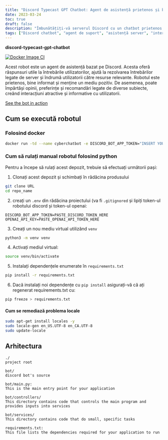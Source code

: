 ```yaml
---
title: "Discord Typecast GPT Chatbot: Agent de asistență prietenos și bine informat bazat pe Discord"
date: 2023-03-24
toc: true
draft: false
description: "Îmbunătățiți-vă serverul Discord cu un chatbot prietenos și bine informat care oferă răspunsuri utile, vă ajută cu întrebări legate de server și creează interacțiuni captivante."
tags: ["Discord chatbot", "agent de suport", "asistență server", "interogări ale utilizatorului", "resurse relevante", "mediu pozitiv", "opinii", "preferințe", "recomandări", "interacțiuni captivante", "bot prietenos", "bot cunoscător", "Bot bazat pe Discord", "asistent virtual", "suport automatizat", "conversație bot", "răspunsuri informaționale", "bot ingenios", "chatbot interactiv", "gestionarea serverului", "asistență pentru utilizatori", "Robot cu AI", "discord.io", "chatbot în acțiune", "docker", "python", "implementarea botului", "mediu virtual", "arhitectura bot", "controlere bot", "servicii bot"]
---
```


**discord-typecast-gpt-chatbot**

[![Docker Image CI](https://github.com/CyberSentinels/discord-typecast-gpt-chatbot/actions/workflows/docker-image.yml/badge.svg)](https://github.com/CyberSentinels/discord-typecast-gpt-chatbot/actions/workflows/docker-image.yml)

Acest robot este un agent de asistență bazat pe Discord. Acesta oferă răspunsuri utile la întrebările utilizatorilor, ajută la rezolvarea întrebărilor legate de server și îndrumă utilizatorii către resurse relevante. Robotul este prietenos, bine informat și menține un mediu pozitiv. De asemenea, poate împărtăși opinii, preferințe și recomandări legate de diverse subiecte, creând interacțiuni atractive și informative cu utilizatorii.

[See the bot in action](https://discord.io/cybersentinels)

## Cum se execută robotul
### Folosind docker
```bash
docker run -td --name cyberchatbot -e DISCORD_BOT_APP_TOKEN="INSERT YOUR BOT TOKEN HERE" -e OPENAI_API_KEY="INSERT YOUR OPENAI API KEY HERE" simeononsecurity/discord-typecast-gpt-chatbot:latest
```
### Cum să rulați manual robotul folosind python

Pentru a începe să rulați acest depozit, trebuie să efectuați următorii pași:

1. Clonați acest depozit și schimbați în rădăcina produsului

```bash
git clone URL
cd repo_name
```
2. creați un `.env` din rădăcina proiectului (va fi `.gitignored` și lipiți token-ul robotului discord și token-ul openai:

```env
DISCORD_BOT_APP_TOKEN=PASTE_DISCORD_TOKEN_HERE
OPENAI_API_KEY=PASTE_OPENAI_API_TOKEN_HERE
```

3. Creați un nou mediu virtual utilizând `venv`
```bash
python3 -m venv venv
```

4. Activați mediul virtual:
```bash
source venv/bin/activate
```

5. Instalați dependențele enumerate în `requirements.txt`
   
```bash
pip install -r requirements.txt
```

6. Dacă instalați noi dependențe cu `pip install` asigurați-vă că ați regenerat requirements.txt cu:

```bash
pip freeze > requirements.txt
```
#### Cum se remediază problema locale
```bash
sudo apt-get install locales -y
sudo locale-gen en_US.UTF-8 en_CA.UTF-8
sudo update-locale
```

## Arhitectura

```text
./
project root

bot/
discord bot's source

bot/main.py:
This is the main entry point for your application

bot/controllers/
This directory contains code that controls the main program and provides inputs into services

bot/services/
This directory contains code that do small, specific tasks

requirements.txt:
This file lists the dependencies required for your application to run
```
